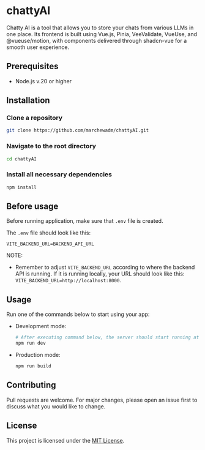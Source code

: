 # chattyAI

Chatty AI is a tool that allows you to store your chats from various LLMs in one place. Its frontend is built using Vue.js, Pinia, VeeValidate, VueUse, and @vueuse/motion, with components delivered through shadcn-vue for a smooth user experience.

## Prerequisites

- Node.js v.20 or higher

## Installation

### Clone a repository

```bash
git clone https://github.com/marchewadm/chattyAI.git
```

### Navigate to the root directory

```bash
cd chattyAI
```

### Install all necessary dependencies

```bash
npm install
```

## Before usage

Before running application, make sure that `.env` file is created.

The `.env` file should look like this:

```
VITE_BACKEND_URL=BACKEND_API_URL
```

NOTE:

- Remember to adjust `VITE_BACKEND_URL` according to where the backend API is running. If it is running locally, your URL should look like this: `VITE_BACKEND_URL=http://localhost:8000`.

## Usage

Run one of the commands below to start using your app:

- Development mode:

  ```bash
  # After executing command below, the server should start running at the address http://localhost:5173
  npm run dev
  ```

- Production mode:
  ```bash
  npm run build
  ```

## Contributing

Pull requests are welcome. For major changes, please open an issue first
to discuss what you would like to change.

## License

This project is licensed under the [MIT License](https://choosealicense.com/licenses/mit/).
